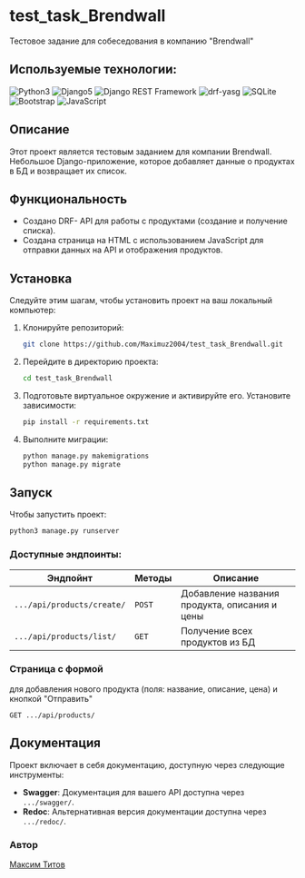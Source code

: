 # test_task_Brendwall
Тестовое задание для собеседования в компанию "Brendwall"

## Используемые технологии: 
![Python3](https://img.shields.io/badge/Python-3.x-blue?logo=python&logoColor=white)
![Django5](https://img.shields.io/badge/Django-5.x-green?logo=django&logoColor=white)
![Django REST Framework](https://img.shields.io/badge/Django%20REST%20Framework-3.x-blue?logo=django&logoColor=white)
![drf-yasg](https://img.shields.io/badge/drf--yasg-1.21.7-green?logo=python&logoColor=white)
![SQLite](https://img.shields.io/badge/SQLite-3.x-blue?logo=sqlite&logoColor=white)
![Bootstrap](https://img.shields.io/badge/Bootstrap-5.x-purple?logo=bootstrap&logoColor=white)
![JavaScript](https://img.shields.io/badge/JavaScript-black?logo=javascript&logoColor=white)


## Описание

Этот проект является тестовым заданием для компании Brendwall. Небольшое 
Django-приложение, которое добавляет данные о продуктах в БД и возвращает 
их список.

## Функциональность

- Создано DRF- API для работы с продуктами (создание и получение списка).
- Создана страница на HTML с использованием JavaScript для отправки данных на 
API и отображения продуктов.

## Установка

Следуйте этим шагам, чтобы установить проект на ваш локальный компьютер:

1. Клонируйте репозиторий:

   ```bash
   git clone https://github.com/Maximuz2004/test_task_Brendwall.git
   ```
2. Перейдите в директорию проекта:

    ```bash
    cd test_task_Brendwall
    ```
3. Подготовьте виртуальное окружение и активируйте его. Установите зависимости:
   ```bash
   pip install -r requirements.txt
   ```
4. Выполните миграции:
   ```python
   python manage.py makemigrations
   python manage.py migrate
   ```

## Запуск
Чтобы запустить проект:
   ```python
   python3 manage.py runserver
   ```

### Доступные эндпоинты:
|  Эндпойнт | Методы  | Описание                                      |
|--|--|-----------------------------------------------|
| ```.../api/products/create/``` | ``` POST ``` | Добавление названия продукта, описания и цены |
| ```.../api/products/list/``` | ``` GET ``` | Получение всех продуктов  из БД               |

### Страница с формой 
для добавления нового продукта (поля: название, описание, цена) и кнопкой "Отправить"

`GET .../api/products/`
## Документация

Проект включает в себя документацию, доступную через следующие инструменты:

- **Swagger**: Документация для вашего API доступна через ```.../swagger/```.
- **Redoc**: Альтернативная версия документации доступна через ```.../redoc/```.



### Автор
[Максим Титов](https://github.com/Maximuz2004)